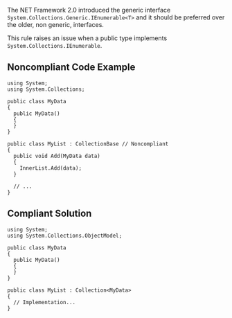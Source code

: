 The NET Framework 2.0 introduced the generic interface `System.Collections.Generic.IEnumerable<T>` and it should be preferred over the older, non generic, interfaces.
 
This rule raises an issue when a public type implements `System.Collections.IEnumerable`.
 
## Noncompliant Code Example

    using System;
    using System.Collections;
    
    public class MyData
    {
      public MyData()
      {
      }
    }
    
    public class MyList : CollectionBase // Noncompliant
    {
      public void Add(MyData data)
      {
        InnerList.Add(data);
      }
    
      // ...
    }

## Compliant Solution

    using System;
    using System.Collections.ObjectModel;
    
    public class MyData
    {
      public MyData()
      {
      }
    }
    
    public class MyList : Collection<MyData>
    {
      // Implementation...
    }